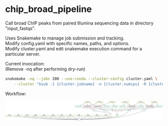 # chip_broad_pipeline
Call broad ChIP peaks from paired Illumina sequencing data in directory "input_fastqs".

Uses Snakemake to manage job submission and tracking.  
Modify config.yaml with specific names, paths, and options.  
Modify cluster.yaml and edit snakemake execution command for a particular server.

Current invocation:  
(Remove -nq after performing dry-run)
```bash
snakemake -nq --jobs 200 --use-conda --cluster-config cluster.yaml \
    --cluster "bsub -J {cluster.jobname} -n {cluster.numcpu} -R {cluster.span} -R {cluster.memory} -M {cluster.maxmem} -We {cluster.wall_est} -W {cluster.wall_max} -o {cluster.output} -e {cluster.error} < " all
```

Workflow:

![alt text](https://github.com/johnstonmj/chip_broad_pipeline/blob/master/chip_broad_dag.svg "Demo Workflow DAG")
